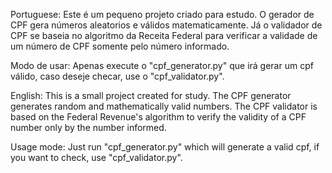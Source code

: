 Portuguese:
Este é um pequeno projeto criado para estudo.
O gerador de CPF gera números aleatorios e válidos matematicamente. Já o validador de CPF se baseia no algoritmo da Receita Federal para verificar a validade de um número de CPF somente pelo número informado.

Modo de usar:
Apenas execute o "cpf_generator.py" que irá gerar um cpf válido, caso deseje checar, use o "cpf_validator.py".



English:
This is a small project created for study.
The CPF generator generates random and mathematically valid numbers. The CPF validator is based on the Federal Revenue's algorithm to verify the validity of a CPF number only by the number informed.

Usage mode:
Just run "cpf_generator.py" which will generate a valid cpf, if you want to check, use "cpf_validator.py".
